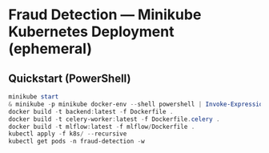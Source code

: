 # Fraud Detection — Minikube Kubernetes Deployment (ephemeral)

## Quickstart (PowerShell)
```powershell
minikube start
& minikube -p minikube docker-env --shell powershell | Invoke-Expression
docker build -t backend:latest -f Dockerfile .
docker build -t celery-worker:latest -f Dockerfile.celery .
docker build -t mlflow:latest -f mlflow/Dockerfile .
kubectl apply -f k8s/ --recursive
kubectl get pods -n fraud-detection -w
```
